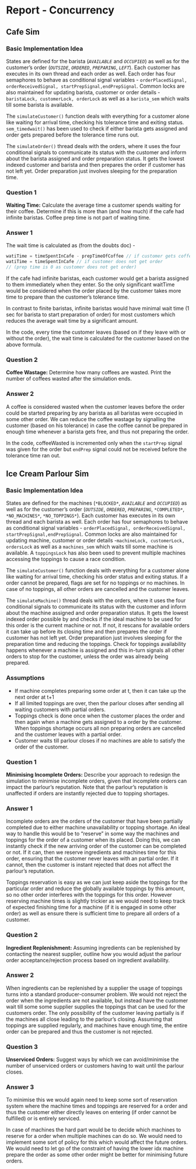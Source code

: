 # Report - Concurrency

## Cafe Sim

### Basic Implementation Idea

States are defined for the barista (*`AVAILABLE`* and *`OCCUPIED`*) as well as for the customer’s order (*`OUTSIDE`*, *`ORDERED`*, *`PREPARING`*, *`LEFT`*). Each customer has executes in its own thread and each order as well. Each order has four semaphores to behave as conditional signal variables - `orderPlacedSignal, orderReceivedSignal, startPrepSignal,endPrepSignal`. Common locks are also maintained for updating barista, customer or order details - `baristaLock, customerLock, orderLock` as well as a `barista_sem` which waits till some barista is available.

The `simulateCustomer()` function deals with everything for a customer alone like waiting for arrival time, checking his tolerance time and exiting status. `sem_timedwait()` has been used to check if either barista gets assigned and order gets prepared before the tolerance time runs out.

The `simulateOrder()` thread deals with the orders, where it uses the four conditional signals to communicate its status with the customer and inform about the barista assigned and order preparation status. It gets the lowest indexed customer and barista and then prepares the order if customer has not left yet. Order preparation just involves sleeping for the preparation time.

### Question 1

**Waiting Time:** Calculate the average time a customer spends waiting for their coffee. Determine if this is more than (and how much) if the cafe had infinite baristas. Coffee prep time is not part of waiting time.

### Answer 1

The wait time is calculated as (from the doubts doc) - 

```c
watiTime = timeSpentInCafe - prepTimeOfCoffee // if customer gets coffee
watiTime = timeSpentInCafe // if customer does not get order
// (prep time is 0 as customer does not get order)
```

If the cafe had infinite baristas, each customer would get a barista assigned to them immediately when they enter. So the only significant waitTime would be considered when the order placed by the customer takes more time to prepare than the customer’s tolerance time.

In contrast to finite baristas, infinite baristas would have minimal wait time (1 sec for barista to start preparation of order) for most customers which reduces the average wait time by a significant amount.

In the code, every time the customer leaves (based on if they leave with or without the order), the wait time is calculated for the customer based on the above formula. 

### Question 2

**Coffee Wastage:** Determine how many coffees are wasted. Print the number of coffees wasted after the simulation ends.

### Answer 2

A coffee is considered wasted when the customer leaves before the order could be started preparing by any barista as all baristas were occupied in some other order. We can reduce the coffee wastage by signalling the customer (based on his tolerance) in case the coffee cannot be prepared in enough time whenever a barista gets free, and thus not preparing the order.

In the code, coffeeWasted is incremented only when the `startPrep` signal was given for the order but `endPrep` signal could not be received before the tolerance time ran out.

## ****Ice Cream Parlour Sim****

### Basic Implementation Idea

States are defined for the machines (`*BLOCKED*`, *`AVAILABLE`* and *`OCCUPIED`*) as well as for the customer’s order (*`OUTSIDE`*, *`ORDERED`*, *`PREPARING`*, `*COMPLETED*`, `*NO_MACHINES*`, `*NO_TOPPINGS*`). Each customer has executes in its own thread and each barista as well. Each order has four semaphores to behave as conditional signal variables - `orderPlacedSignal, orderReceivedSignal, startPrepSignal,endPrepSignal`. Common locks are also maintained for updating machine, customer or order details -`machineLock, customerLock, ordersLock` as well as a `machines_sem` which waits till some machine is available.  A `toppingsLock` has also been used to prevent multiple machines accessing the toppings to cause a race condition.

The `simulateCustomer()` function deals with everything for a customer alone like waiting for arrival time, checking his order status and exiting status. If a order cannot be prepared, flags are set for no toppings or no machines. In case of no toppings, all other orders are cancelled and the customer leaves. 

The `simulateMachine()` thread deals with the orders, where it uses the four conditional signals to communicate its status with the customer and inform about the machine assigned and order preparation status. It gets the lowest indexed order possible by and checks if the ideal machine to be used for this order is the current machine or not. If not, it rescans for available orders it can take up before its closing time and then prepares the order if customer has not left yet. Order preparation just involves sleeping for the preparation time and reducing the toppings. Check for toppings availability happens whenever a machine is assigned and this in-turn signals all other orders to stop for the customer, unless the order was already being prepared.

### Assumptions

- If machine completes preparing some order at t, then it can take up the next order at t+1
- If all limited toppings are over, then the parlour closes after sending all waiting customers with partial orders.
- Toppings check is done once when the customer places the order and then again when a machine gets assigned to a order by the customer. When toppings shortage occurs all non preparing orders are cancelled and the customer leaves with a partial order.
- Customer waits till parlour closes if no machines are able to satisfy the order of the customer.

### Question 1

**Minimising Incomplete Orders:** Describe your approach to redesign the simulation to minimise incomplete orders, given that incomplete orders can impact the parlour’s reputation. Note that the parlour’s reputation is unaffected if orders are instantly rejected due to topping shortages.

### Answer 1

Incomplete orders are the orders of the customer that have been partially completed due to either machine unavailability or topping shortage. An ideal way to handle this would be to “reserve” in some way the machines and toppings for the order of a customer when its placed. Doing this, we can instantly check if the new arriving order of the customer can be completed or not. If it can, then we reserve ingredients and machines time for this order, ensuring that the customer never leaves with an partial order. If it cannot, then the customer is instant rejected that does not affect the parlour’s reputation.

Toppings reservation is easy as we can just keep aside the toppings for the particular order and reduce the globally available toppings by this amount, so no other order interferes with the toppings for this order. However reserving machine times is slightly trickier as we would need to keep track of expected finishing time for a machine (if it is engaged in some other order) as well as ensure there is sufficient time to prepare all orders of a customer.

### Question 2

**Ingredient Replenishment:** Assuming ingredients can be replenished by contacting the nearest supplier, outline how you would adjust the parlour order acceptance/rejection process based on ingredient availability.

### Answer 2

When ingredients can be replenished by a supplier the usage of toppings turns into a standard producer-consumer problem. We would not reject the order when the ingredients are not available, but instead have the customer wait till some some supplier supplies the toppings that can be used for the customers order. The only possibility of the customer leaving partially is if the machines all close leading to the parlour’s closing. Assuming that toppings are supplied regularly, and machines have enough time, the entire order can be prepared and thus the customer is not rejected. 

### Question 3

**Unserviced Orders:** Suggest ways by which we can avoid/minimise the number of unserviced orders or customers having to wait until the parlour closes.

### Answer 3

To minimise this we would again need to keep some sort of reservation system where the machine times and toppings are reserved for a order and thus the customer either directly leaves on entering (if order cannot be fulfilled) or is entirely serviced. 

In case of machines the hard part would be to decide which machines to reserve for a order when multiple machines can do so. We would need to implement some sort of policy for this which would affect the future orders. We would need to let go of the constraint of having the lower idx machine prepare the order as some other order might be better for minimising future orders.
